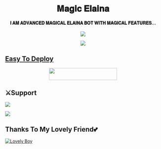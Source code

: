 <h1 align="center"><b> 𝐌𝐚𝐠𝐢𝐜 𝐄𝐥𝐚𝐢𝐧𝐚 </b></h1>

<h4 align="center"> 𝐈 𝐀𝐌 𝐀𝐃𝐕𝐀𝐍𝐂𝐄𝐃 𝐌𝐀𝐆𝐈𝐂𝐀𝐋 𝐄𝐋𝐀𝐈𝐍𝐀 𝐁𝐎𝐓 𝐖𝐈𝐓𝐇 𝐌𝐀𝐆𝐈𝐂𝐀𝐋 𝐅𝐄𝐀𝐓𝐔𝐑𝐄𝐒... </h4>

<p align="center">
  <img src="https://telegra.ph/file/4e1e19c70b5da7ad9cecf.jpg">
</p>

<p align="center">
  <a href="https://www.python.org">
    <img src="http://ForTheBadge.com/images/badges/made-with-python.svg">


## Easy To Deploy

<p align="center"><a href="https://heroku.com/deploy?template=https://github.com/war-legend/AmeliaRobot"> <img src="https://img.shields.io/badge/Deploy%20To%20Heroku-black?style=for-the-badge&logo=heroku" width="220" height="38.45"/></a></p>


## ⚔Support

<a href="https://t.me/CrowdStrikeChat"><img src="https://img.shields.io/badge/Support 🎉-Yuichiro%20Support-green.svg?logo=telegram"></a>

<a href="https://t.me/CrowdXStrike"><img src="https://img.shields.io/badge/Updates 🎉-Yuichiro%20Updates-red.svg?logo=telegram"></a>


## Thanks To My Lovely Friend💕
[![Lovely Boy](https://img.shields.io/badge/Lovely%20Boy-pink?style=for-the-badge&logo=appveyor)](https://t.me/Horimaya)
